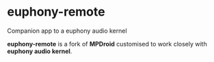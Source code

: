 # euphony-remote
Companion app to a euphony audio kernel

**euphony-remote** is a fork of **MPDroid** customised to work closely with **euphony audio kernel**.

